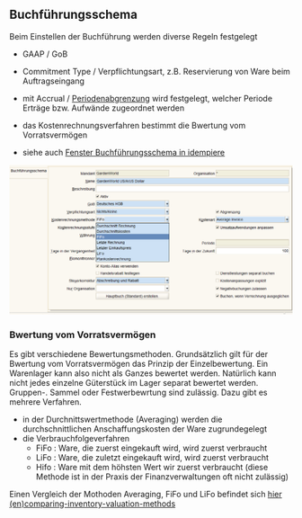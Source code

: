 ## Buchführungsschema 

Beim Einstellen der Buchführung werden diverse Regeln festgelegt 
* GAAP / GoB 
* Commitment Type / Verpflichtungsart, z.B. Reservierung von Ware beim Auftragseingang
* mit Accrual / [Periodenabgrenzung](http://www.wirtschaftslexikon24.com/d/accrual-principle/accrual-principle.htm) wird festgelegt, welcher Periode Erträge bzw. Aufwände zugeordnet werden  
* das Kostenrechnungsverfahren bestimmt die Bwertung vom Vorratsvermögen

* siehe auch [Fenster Buchführungsschema in idempiere](http://wiki.idempiere.org/de/Buchf%C3%BChrungsschema_%28Fenster_ID-125%29)

![](../.gitbook/assets/Kostenrechnungsmethode.PNG) 

### Bwertung vom Vorratsvermögen

Es gibt verschiedene Bewertungsmethoden. Grundsätzlich gilt für der Bwertung vom Vorratsvermögen das Prinzip der Einzelbewertung. Ein Warenlager kann also nicht als Ganzes bewertet werden. Natürlich kann nicht jedes einzelne Güterstück im Lager separat bewertet werden. Gruppen-. Sammel oder Festwerbewrtung sind zulässig. Dazu gibt es mehrere Verfahren.

* in der Durchnittswertmethode (Averaging) werden die durchschnittlichen Anschaffungskosten der Ware zugrundegelegt 
* die Verbrauchfolgeverfahren
  * FiFo : Ware, die zuerst eingekauft wird, wird zuerst verbraucht
  * LiFo : Ware, die zuletzt eingekauft wird, wird zuerst verbraucht
  * Hifo : Ware mit dem höhsten Wert wir zuerst verbraucht (diese Methode ist in der Praxis der Finanzverwaltungen oft nicht zulässig)

Einen Vergleich der Mothoden Averaging, FiFo und LiFo befindet sich [hier (en)comparing-inventory-valuation-methods](https://www.dummies.com/business/operations-management/comparing-inventory-valuation-methods-for-a-business/)